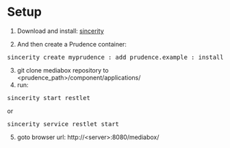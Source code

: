 Setup
=================================  

1) Download and install: [sincerity](https://code.google.com/p/sincerity/downloads/list)  

2) And then create a Prudence container:  

<pre>sincerity create myprudence : add prudence.example : install</pre>  

3) git clone mediabox repository to &lt;prudence_path&gt;/component/applications/  
4) run:  
<pre>sincerity start restlet</pre>
or  
<pre>sincerity service restlet start </pre>
5) goto browser url: http://&lt;server&gt;:8080/mediabox/  